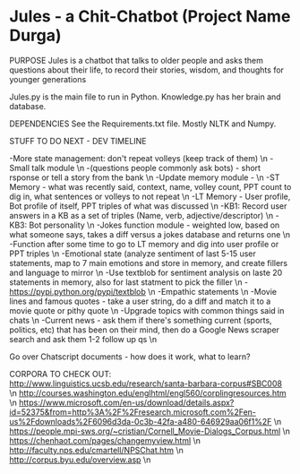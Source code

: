 # Jules - a Chit-Chatbot (Project Name Durga)

PURPOSE
Jules is a chatbot that talks to older people and asks them questions about their life, to record their stories, wisdom, and thoughts for younger generations

Jules.py is the main file to run in Python.
Knowledge.py has her brain and database.

DEPENDENCIES
See the Requirements.txt file.
Mostly NLTK and Numpy.

STUFF TO DO NEXT - DEV TIMELINE

-More state management: don't repeat volleys (keep track of them) \n
-Small talk module \n
    -(questions people commonly ask bots) - short rsponse or tell a story from the bank \n
-Update memory module - \n
    -ST Memory - what was recently said, context, name, volley count, PPT count to dig in, what sentences or volleys to not repeat \n
    -LT Memory - User profile, Bot profile of itself, PPT triples of what was discussed \n
-KB1: Record user answers in a KB as a set of triples (Name, verb, adjective/descriptor) \n
-KB3: Bot personality \n
-Jokes function module - weighted low, based on what someone says, takes a diff versus a jokes database and returns one \n
-Function after some time to go to LT memory and dig into user profile or PPT triples \n
-Emotional state (analyze sentiment of last 5-15 user statements, map to 7 main emotions and store in memory, and create fillers and language to mirror \n
    -Use textblob for sentiment analysis on laste 20 statements in memory, also for last statment to pick the filler \n
    -https://pypi.python.org/pypi/textblob \n
    -Empathic statements \n
-Movie lines and famous quotes - take a user string, do a diff and match it to a movie quote or pithy quote \n
-Upgrade topics with common things said in chats \n
-Current news - ask them if there's something current (sports, politics, etc) that has been on their mind, then do a Google News scraper search and ask them 1-2 follow up qs \n

Go over Chatscript documents - how does it work, what to learn?

CORPORA TO CHECK OUT:
http://www.linguistics.ucsb.edu/research/santa-barbara-corpus#SBC008 \n
http://courses.washington.edu/englhtml/engl560/corplingresources.htm \n
https://www.microsoft.com/en-us/download/details.aspx?id=52375&from=http%3A%2F%2Fresearch.microsoft.com%2Fen-us%2Fdownloads%2F6096d3da-0c3b-42fa-a480-646929aa06f1%2F \n
https://people.mpi-sws.org/~cristian/Cornell_Movie-Dialogs_Corpus.html \n
https://chenhaot.com/pages/changemyview.html \n
http://faculty.nps.edu/cmartell/NPSChat.htm \n
http://corpus.byu.edu/overview.asp \n
